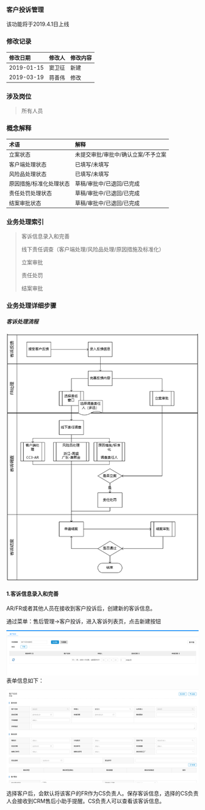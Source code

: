 ### 客户投诉管理

该功能将于2019.4.1日上线

### 修改记录

| 修改日期 | 修改人 | 修改内容 |
| :--- | :--- | :--- |
| 2019-01-15 | 窦卫征 | 新建 |
| 2019-03-19 | 蒋善伟 | 修改 |

### 涉及岗位

> 所有人员

### 概念解释

| 术语 | 解释 |
| :--- | :--- |
| 立案状态 | 未提交审批/审批中/确认立案/不予立案 |
| 客户端处理状态 | 已填写/未填写 |
| 风险品处理状态 | 已填写/未填写 |
| 原因措施/标准化处理状态 | 草稿/审批中/已退回/已完成 |
| 责任处罚处理状态 | 草稿/审批中/已退回/已完成 |
| 结案审批状态 | 草稿/审批中/已退回/已完成 |

### 业务处理索引

> 客诉信息录入和完善
>
> 线下责任调查（客户端处理/风险品处理/原因措施及标准化）
>
> 立案审批
>
> 责任处罚
>
> 结案审批

### 业务处理详细步骤

##### 客诉处理流程

![](/assets/kesuchuliliuc)

#### 1.客诉信息录入和完善

AR/FR或者其他人员在接收到客户投诉后，创建新的客诉信息。

通过菜单：售后管理-&gt;客户投诉，进入客诉列表页，点击新建按钮

![](/assets/kesuliebiao)表单信息如下：

![](/assets/xinjiankesubiaodan)



选择客户后，会默认将该客户的FR作为CS负责人。保存客诉信息，选择的CS负责人会接收到CRM售后小助手提醒。CS负责人可以查看该客诉信息。



